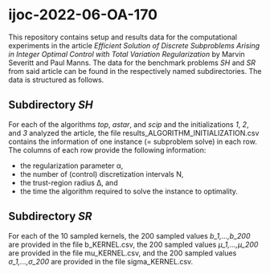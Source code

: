 # ijoc-2022-06-OA-170

This repository contains setup and results data for the computational experiments in the article _Efficient Solution of Discrete Subproblems Arising in Integer Optimal Control with Total Variation Regularization_ by Marvin Severitt and Paul Manns. The data for the benchmark problems _SH_ and _SR_ from said article can be found in the respectively named subdirectories. The data is structured as follows.

## Subdirectory _SH_

For each of the algorithms _top_, _astar_, and _scip_ and the initializations _1_, _2_, and _3_ analyzed the article, the file results_ALGORITHM_INITIALIZATION.csv contains the information of one instance (= subproblem solve) in each row. The columns of each row provide the following information:

* the regularization parameter &alpha;,
* the number of (control) discretization intervals N,
* the trust-region radius &Delta;, and
* the time the algorithm required to solve the instance to optimality.

## Subdirectory _SR_

For each of the 10 sampled kernels, the 200 sampled values _b\_1,...,b\_200_ are provided in the file b_KERNEL.csv, the 200 sampled values _&mu;\_1,...,&mu;\_200_ are provided in the file mu_KERNEL.csv, and the 200 sampled values _&sigma;\_1,...,&sigma;\_200_ are provided in the file sigma_KERNEL.csv. 
